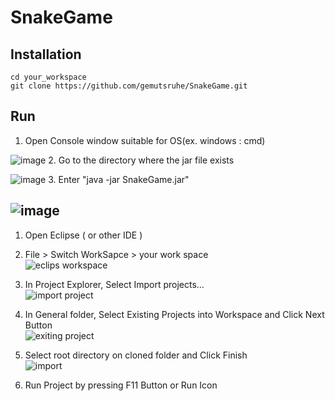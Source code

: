 # SnakeGame
Installation
-------------
```shell
cd your_workspace
git clone https://github.com/gemutsruhe/SnakeGame.git
```
Run
--------------
1. Open Console window suitable for OS(ex. windows : cmd)

![image](https://user-images.githubusercontent.com/44457864/166146096-64715e2e-75a5-4381-b891-4229cfe8402d.png)
2. Go to the directory where the jar file exists

![image](https://user-images.githubusercontent.com/44457864/166146116-197adf3c-a302-4da0-adca-44542bb58f8c.png)
3. Enter "java -jar SnakeGame.jar"

![image](https://user-images.githubusercontent.com/44457864/166146141-6e038e2a-2b9c-4408-b4ea-82a216c971a8.png)
--------------
1. Open Eclipse ( or other IDE )
2. File > Switch WorkSapce > your work space  
![eclips workspace](https://user-images.githubusercontent.com/11512889/166140146-aa7da617-5627-42d8-8723-14f038dc2702.png)

5. In Project Explorer, Select Import projects...  
![import project](https://user-images.githubusercontent.com/11512889/166140148-ee34d9a9-fc67-40f0-a7e7-82ba4bec35b1.png)

6. In General folder, Select Existing Projects into Workspace and Click Next Button  
![exiting project](https://user-images.githubusercontent.com/11512889/166140232-52a220e3-caa5-43d1-b3b3-24f8fc4a06c7.png)

7. Select root directory on cloned folder and Click Finish  
![import](https://user-images.githubusercontent.com/11512889/166140149-16c9329c-758a-4fd3-be38-0cfdc17849c2.png)

8. Run Project by pressing F11 Button or Run Icon
